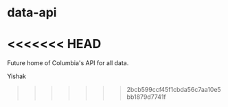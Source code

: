 # data-api
<<<<<<< HEAD
=======

Future home of Columbia's API for all data.

Yishak
>>>>>>> 2bcb599ccf45f1cbda56c7aa10e5bb1879d7741f
